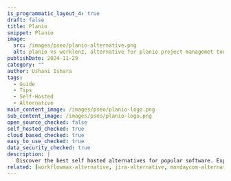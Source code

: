 ```yaml
---
is_programmatic_layout_4: true
draft: false
title: Planio
snippet: Planio
image:
  src: /images/pseo/planio-alternative.png
  alt: planio vs worklenz, alternative for planio project managemet tool, task management, resource management, productivity, self-hosted
publishDate: 2024-11-29
category: ""
author: Ushani Ishara
tags:
  - Guide
  - Tips
  - Self-Hosted
  - Alternative
main_content_image: /images/pseo/planio-logo.png
sub_content_image: /images/pseo/planio-logo.png
open_source_checked: false
self_hosted_checked: true
cloud_based_checked: true
easy_to_use_checked: true
data_security_checked: true
description: |
   Discover the best self hosted alternatives for popular software. Explore our comprehensive guides and find the perfect solution for your needs today.
related: [workflowmax-alternative, jira-alternative, mondaycom-alternative, ganttpro-alternative]
---
```

